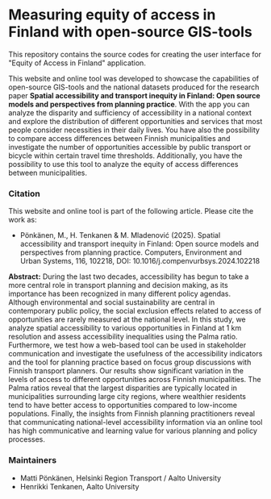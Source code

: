 # Measuring equity of access in Finland with open-source GIS-tools 

This repository contains the source codes for creating the user interface for "Equity of Access in Finland" application.

This website and online tool was developed to showcase the capabilities of open-source GIS-tools and the national datasets produced for the research paper **Spatial accessibility and transport inequity in Finland: Open source models and perspectives from planning practice**. With the app you can analyze the disparity and sufficiency of accessibility in a national context and explore the distribution of different opportunities and services that most people consider necessities in their daily lives. You have also the possibility to compare access differences between Finnish municipalities and investigate the number of opportunities accessible by public transport or bicycle within certain travel time thresholds. Additionally, you have the possibility to use this tool to analyze the equity of access differences between municipalities.

### Citation

This website and online tool is part of the following article. Please cite the work as:

- Pönkänen, M., H. Tenkanen & M. Mladenović (2025). Spatial accessibility and transport inequity in Finland: Open source models and perspectives from planning practice. Computers, Environment and Urban Systems, 116, 102218, DOI: 10.1016/j.compenvurbsys.2024.102218

**Abstract:** During the last two decades, accessibility has begun to take a more central role in transport planning and decision making, as its importance has been recognized in many different policy agendas. Although environmental and social sustainability are central in contemporary public policy, the social exclusion effects related to access of opportunities are rarely measured at the national level. In this study, we analyze spatial accessibility to various opportunities in Finland at 1 km resolution and assess accessibility inequalities using the Palma ratio. Furthermore, we test how a web-based tool can be used in stakeholder communication and investigate the usefulness of the accessibility indicators and the tool for planning practice based on focus group discussions with Finnish transport planners. Our results show significant variation in the levels of access to different opportunities across Finnish municipalities. The Palma ratios reveal that the largest disparities are typically located in municipalities surrounding large city regions, where wealthier residents tend to have better access to opportunities compared to low-income populations. Finally, the insights from Finnish planning practitioners reveal that communicating national-level accessibility information via an online tool has high communicative and learning value for various planning and policy processes.

### Maintainers

- Matti Pönkänen, Helsinki Region Transport / Aalto University
- Henrikki Tenkanen, Aalto University